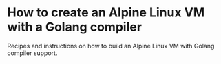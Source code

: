 # How to create an Alpine Linux VM with a Golang compiler

Recipes and instructions on how to build an Alpine Linux VM with Golang compiler support.
